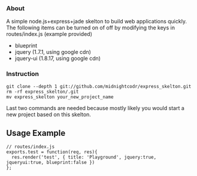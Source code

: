 ### About
A simple node.js+express+jade skelton to build web applications quickly. The following items can be turned on of off by modifying the keys in routes/index.js (example provided)

* blueprint
* jquery (1.7.1, using google cdn)
* jquery-ui (1.8.17, using google cdn)



### Instruction
	git clone --depth 1 git://github.com/midnightcodr/express_skelton.git
	rm -rf express_skelton/.git
	mv express_skelton your_new_project_name	
Last two commands are needed because mostly likely you would start a new project based on this skelton.

## Usage Example
	// routes/index.js
	exports.test = function(req, res){
	  res.render('test', { title: 'Playground', jquery:true, jqueryui:true, blueprint:false })
	};
